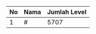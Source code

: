 | No | Nama            | Jumlah Level |
|----|-----------------|--------------|
| 1  | #    |    5707        |
